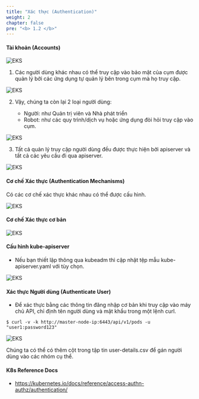 ```yaml
---
title: "Xác thực (Authentication)"
weight: 2
chapter: false
pre: "<b> 1.2 </b>"
---
```



#### Tài khoản (Accounts)

![EKS](/EKS-Workshop-5/images/0001/0004.png?featherlight=false&width=90pc)

1. Các người dùng khác nhau có thể truy cập vào bảo mật của cụm được quản lý bởi các ứng dụng tự quản lý bên trong cụm mà họ truy cập.

![EKS](/EKS-Workshop-5/images/0001/0005.png?featherlight=false&width=90pc)

2. Vậy, chúng ta còn lại 2 loại người dùng:

    - Người: như Quản trị viên và Nhà phát triển
    - Robot: như các quy trình/dịch vụ hoặc ứng dụng đòi hỏi truy cập vào cụm.

![EKS](/EKS-Workshop-5/images/0001/0006.png?featherlight=false&width=90pc)


3. Tất cả quản lý truy cập người dùng đều được thực hiện bởi apiserver và tất cả các yêu cầu đi qua apiserver.

![EKS](/EKS-Workshop-5/images/0001/0007.png?featherlight=false&width=90pc)

#### Cơ chế Xác thực (Authentication Mechanisms)

Có các cơ chế xác thực khác nhau có thể được cấu hình.

![EKS](/EKS-Workshop-5/images/0001/0008.png?featherlight=false&width=90pc)

#### Cơ chế Xác thực cơ bản

![EKS](/EKS-Workshop-5/images/0001/0009.png?featherlight=false&width=90pc)

#### Cấu hình kube-apiserver

- Nếu bạn thiết lập thông qua kubeadm thì cập nhật tệp mẫu kube-apiserver.yaml với tùy chọn.

![EKS](/EKS-Workshop-5/images/0001/00010.png?featherlight=false&width=90pc)

#### Xác thực Người dùng (Authenticate User)

- Để xác thực bằng các thông tin đăng nhập cơ bản khi truy cập vào máy chủ API, chỉ định tên người dùng và mật khẩu trong một lệnh curl.

```
$ curl -v -k http://master-node-ip:6443/api/v1/pods -u "user1:password123"
```

![EKS](/EKS-Workshop-5/images/0001/00011.png?featherlight=false&width=90pc)


Chúng ta có thể có thêm cột trong tập tin user-details.csv để gán người dùng vào các nhóm cụ thể.


#### K8s Reference Docs

- https://kubernetes.io/docs/reference/access-authn-authz/authentication/

